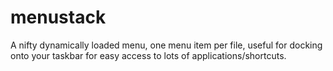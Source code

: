 menustack
=========

A nifty dynamically loaded menu, one menu item per file, useful for docking onto your taskbar for easy access to lots of applications/shortcuts.
